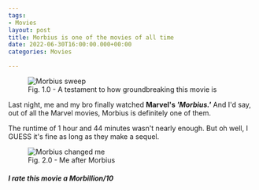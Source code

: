 ```yaml
---
tags:
- Movies
layout: post
title: Morbius is one of the movies of all time
date: 2022-06-30T16:00:00.000+00:00
categories: Movies

---
```

<figure>
<img src="https://cdn.discordapp.com/attachments/993410728088305734/993411042946318379/unknown.png" alt="Morbius sweep">
<figcaption>Fig. 1.0 - A testament to how groundbreaking this movie is</figcaption>  
</figure>

Last night, me and my bro finally watched **Marvel's _'Morbius.'_** And I'd say, out of all the Marvel movies, Morbius is definitely one of them.

The runtime of 1 hour and 44 minutes wasn't nearly enough. But oh well, I GUESS it's fine as long as they make a sequel.

<figure>
<img src="https://cdn.discordapp.com/attachments/993410728088305734/993411153181032468/ezgif-5-b701a1102f.gif" alt="Morbius changed me">
<figcaption>Fig. 2.0 - Me after Morbius</figcaption>
</figure>

##### I rate this movie a Morbillion/10